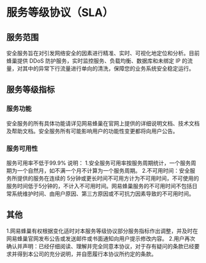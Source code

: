 # 服务等级协议（SLA）

## 服务范围

安全服务旨在对引发网络安全的因素进行精准、实时、可视化地定位和分析。目前蜂巢提供 DDoS 防护服务，实时监控服务、负载均衡、数据库和未绑定 IP 的流量，对其中的异常下行流量进行单向的清洗，保障您的业务系统安全稳定运行。


## 服务等级指标

### 服务功能

安全服务的所有具体功能请详见网易蜂巢在官网上提供的详细说明文档、技术文档及帮助文档。安全服务所有可能影响用户的功能性变更都将向用户公告。

### 服务可用性

服务可用率不低于99.9%
说明：
1.安全服务可用率按服务周期统计，一个服务周期为一个自然月，如不满一个月不计算为一个服务周期。
2.不可用时间：安全服务所提供的服务在连续的 5分钟或更长时间不可用方计为不可用时间，不可使用的服务时间低于5分钟的，不计入不可用时间。网易蜂巢服务的不可用时间不包括日常系统维护时间、由用户原因、第三方原因或不可抗力因素导致的不可用时间。


## 其他

1.网易蜂巢有权根据变化适时对本服务等级协议部分服务指标作出调整，并及时在网易蜂巢官网发布公告或发送邮件或书面通知向用户提示修改内容。
2.用户再次确认并声明：已经仔细阅读、理解并完全同意本协议，对于存有疑问的条款已经要求并得到本公司的充分说明，并自愿履行本协议所约定的条款。













